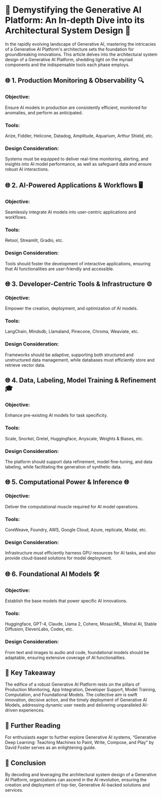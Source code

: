 # 🚀 **Demystifying the Generative AI Platform: An In-depth Dive into its Architectural System Design** 🧠

In the rapidly evolving landscape of Generative AI, mastering the intricacies of a Generative AI Platform's architecture sets the foundation for groundbreaking innovations. This article delves into the architectural system design of a Generative AI Platform, shedding light on the myriad components and the indispensable tools each phase employs.

## 🌐 **1. Production Monitoring & Observability** 🔍
### **Objective**: 
Ensure AI models in production are consistently efficient, monitored for anomalies, and perform as anticipated.
### **Tools**: 
Arize, Fiddler, Helicone, Datadog, Amplitude, Aquarium, Arthur Shield, etc.
### **Design Consideration**: 
Systems must be equipped to deliver real-time monitoring, alerting, and insights into AI model performance, as well as safeguard data and ensure robust AI interactions.

## 🌐 **2. AI-Powered Applications & Workflows** 🖥️
### **Objective**: 
Seamlessly integrate AI models into user-centric applications and workflows.
### **Tools**: 
Retool, Streamlit, Gradio, etc.
### **Design Consideration**: 
Tools should foster the development of interactive applications, ensuring that AI functionalities are user-friendly and accessible.

## 🌐 **3. Developer-Centric Tools & Infrastructure** ⚙️
### **Objective**: 
Empower the creation, deployment, and optimization of AI models.
### **Tools**: 
LangChain, Mindsdb, Llamaland, Pinecone, Chroma, Weaviate, etc.
### **Design Consideration**: 
Frameworks should be adaptive, supporting both structured and unstructured data management, while databases must efficiently store and retrieve vector data.

## 🌐 **4. Data, Labeling, Model Training & Refinement** 🎓
### **Objective**: 
Enhance pre-existing AI models for task specificity.
### **Tools**: 
Scale, Snorkel, Gretel, Huggingface, Anyscale, Weights & Biases, etc.
### **Design Consideration**: 
The platform should support data refinement, model fine-tuning, and data labeling, while facilitating the generation of synthetic data.

## 🌐 **5. Computational Power & Inference** 🌐
### **Objective**: 
Deliver the computational muscle required for AI model operations.
### **Tools**: 
CoreWeave, Foundry, AWS, Google Cloud, Azure, replicate, Modal, etc.
### **Design Consideration**: 
Infrastructure must efficiently harness GPU resources for AI tasks, and also provide cloud-based solutions for model deployment.

## 🌐 **6. Foundational AI Models** 🛠️
### **Objective**: 
Establish the base models that power specific AI innovations.
### **Tools**: 
Huggingface, GPT-4, Claude, Llama 2, Cohere, MosaicML, Mistral AI, Stable Diffusion, ElevenLabs, Codex, etc.
### **Design Consideration**: 
From text and images to audio and code, foundational models should be adaptable, ensuring extensive coverage of AI functionalities.

## 🔑 **Key Takeaway**
The edifice of a robust Generative AI Platform rests on the pillars of Production Monitoring, App Integration, Developer Support, Model Training, Computation, and Foundational Models. The collective aim is swift innovation, decisive action, and the timely deployment of Generative AI Models, addressing dynamic user needs and delivering unparalleled AI-driven experiences.

## 📘 **Further Reading**
For enthusiasts eager to further explore Generative AI systems, “Generative Deep Learning: Teaching Machines to Paint, Write, Compose, and Play” by David Foster serves as an enlightening guide.

## 🌟 **Conclusion**
By decoding and leveraging the architectural system design of a Generative AI Platform, organizations can ascend in the AI revolution, ensuring the creation and deployment of top-tier, Generative AI-backed solutions and services.

